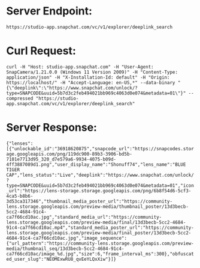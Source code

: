 # Server Endpoint: 
    https://studio-app.snapchat.com/vc/v1/explorer/deeplink_search

# Curl Request: 
```curl -H "Host: studio-app.snapchat.com" -H "User-Agent: SnapCamera/1.21.0.0 (Windows 11 Version 2009)" -H "Content-Type: application/json" -H "X-Installation-Id: default" -H "Origin: https://localhost/" -H "Accept-Language: en-US,*" --data-binary "{\"deeplink\":\"https://www.snapchat.com/unlock/?type=SNAPCODE&uuid=5b7d3c2feb494021bb969c4063d0e074&metadata=01\"}" --compressed "https://studio-app.snapchat.com/vc/v1/explorer/deeplink_search"```

# Server Response:
```{"lenses":[{"unlockable_id":"36918620875","snapcode_url":"https://snapcodes.storage.googleapis.com/png/119dc900-89b3-3906-bd5b-7101e7713d95_320_d7e579a6-9934-4075-b09d-4ff3887089d1.png","user_display_name":"Shonuff74","lens_name":"BLUE TIGER CAP","lens_status":"Live","deeplink":"https://www.snapchat.com/unlock/?type=SNAPCODE&uuid=5b7d3c2feb494021bb969c4063d0e074&metadata=01","icon_url":"https://lens-storage.storage.googleapis.com/png/6b8f54d6-5cf3-4ca5-b8b6-3d53ca317346","thumbnail_media_poster_url":"https://community-lens.storage.googleapis.com/preview-media/thumbnail_poster/13d3becb-5cc2-4684-91c4-ca7f66cd10ac.jpg","standard_media_url":"https://community-lens.storage.googleapis.com/preview-media/final/13d3becb-5cc2-4684-91c4-ca7f66cd10ac.mp4","standard_media_poster_url":"https://community-lens.storage.googleapis.com/preview-media/final_poster/13d3becb-5cc2-4684-91c4-ca7f66cd10ac.jpg","image_sequence":{"url_pattern":"https://community-lens.storage.googleapis.com/preview-media/thumbnail_seq/13d3becb-5cc2-4684-91c4-ca7f66cd10ac/image_%d.jpg","size":6,"frame_interval_ms":300},"obfuscated_user_slug":"NEOMExwRU8_qvEeYLQxXiw"}]}```
